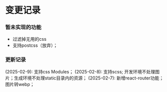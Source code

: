 # 变更记录

### 暂未实现的功能

* 过滤掉无用的css
* 支持postcss（放弃）；

### 更新记录

(2025-02-9): 支持css Modules；
(2025-02-8): 支持scss; 开发环境不处理图片；生成环境不处理static目录内的资源；
(2025-02-7): 新增react-router功能；图片转webp；